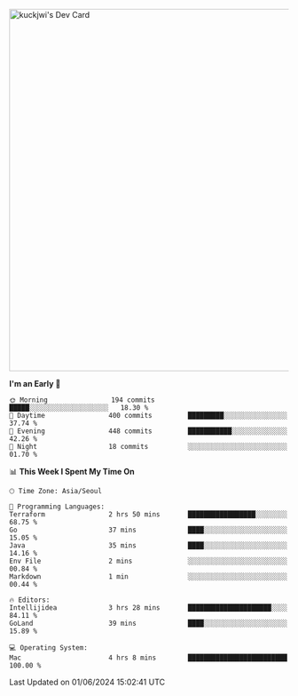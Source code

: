 <a href="https://app.daily.dev/kuckhwancho"><img src="https://api.daily.dev/devcards/v2/efef39c8028947428b3c0b486b9cd9b6.png?r=iz2&type=wide" width="652" alt="kuckjwi's Dev Card"/></a>

<!--START_SECTION:waka-->
**I'm an Early 🐤** 

```text
🌞 Morning                194 commits         █████░░░░░░░░░░░░░░░░░░░░   18.30 % 
🌆 Daytime                400 commits         █████████░░░░░░░░░░░░░░░░   37.74 % 
🌃 Evening                448 commits         ███████████░░░░░░░░░░░░░░   42.26 % 
🌙 Night                  18 commits          ░░░░░░░░░░░░░░░░░░░░░░░░░   01.70 % 
```


📊 **This Week I Spent My Time On** 

```text
🕑︎ Time Zone: Asia/Seoul

💬 Programming Languages: 
Terraform                2 hrs 50 mins       █████████████████░░░░░░░░   68.75 % 
Go                       37 mins             ████░░░░░░░░░░░░░░░░░░░░░   15.05 % 
Java                     35 mins             ████░░░░░░░░░░░░░░░░░░░░░   14.16 % 
Env File                 2 mins              ░░░░░░░░░░░░░░░░░░░░░░░░░   00.84 % 
Markdown                 1 min               ░░░░░░░░░░░░░░░░░░░░░░░░░   00.44 % 

🔥 Editors: 
Intellijidea             3 hrs 28 mins       █████████████████████░░░░   84.11 % 
GoLand                   39 mins             ████░░░░░░░░░░░░░░░░░░░░░   15.89 % 

💻 Operating System: 
Mac                      4 hrs 8 mins        █████████████████████████   100.00 % 
```


 Last Updated on 01/06/2024 15:02:41 UTC
<!--END_SECTION:waka-->
